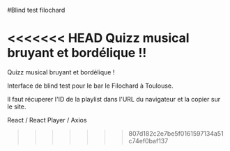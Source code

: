 #Blind test filochard 

<<<<<<< HEAD
Quizz musical bruyant et bordélique !!
=======
Quizz musical bruyant et bordélique !

Interface de blind test pour le bar le Filochard à Toulouse. 

Il faut récuperer l'ID de la playlist dans l'URL du navigateur et la copier sur le site. 

React / React Player / Axios
>>>>>>> 807d182c2e7be5f0161597134a51c74ef0baf137
